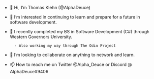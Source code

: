 - 👋 Hi, I’m Thomas Klehn (@AlphaDeuce)
- 👀 I’m interested in continuing to learn and prepare for a future in software development.
- 🌱 I recently completed my BS in Software Development (C#) through Western Governors University.
		
		- Also working my way through The Odin Project
- 💞️ I’m looking to collaborate on anything to network and learn.
- 📫 How to reach me on Twitter @Alpha_Deuce or Discord @ AlphaDeuce#9406

<!---
AlphaDeuce/AlphaDeuce is a ✨ special ✨ repository because its `README.md` (this file) appears on your GitHub profile.
You can click the Preview link to take a look at your changes.
--->
